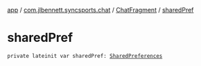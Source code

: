 [app](../../index.md) / [com.jlbennett.syncsports.chat](../index.md) / [ChatFragment](index.md) / [sharedPref](./shared-pref.md)

# sharedPref

`private lateinit var sharedPref: `[`SharedPreferences`](https://developer.android.com/reference/android/content/SharedPreferences.html)